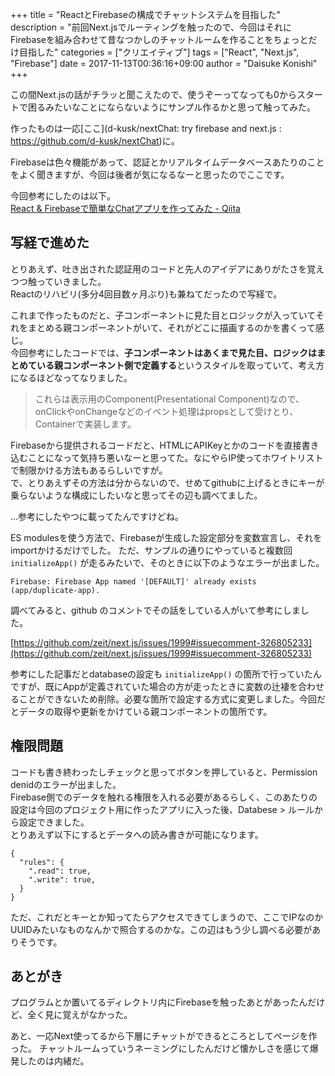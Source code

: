 +++
title = "ReactとFirebaseの構成でチャットシステムを目指した"
description = "前回Next.jsでルーティングを触ったので、今回はそれにFirebaseを組み合わせて昔なつかしのチャットルームを作ることをちょっとだけ目指した"
categories = ["クリエイティブ"]
tags = ["React", "Next.js", "Firebase"]
date = 2017-11-13T00:36:16+09:00
author = "Daisuke Konishi"
+++


この間Next.jsの話がチラッと聞こえたので、使うぞーってなっても0からスタートで困るみたいなことにならないようにサンプル作るかと思って触ってみた。

作ったものは一応[ここ](d-kusk/nextChat: try firebase and next.js : https://github.com/d-kusk/nextChat)に。

Firebaseは色々機能があって、認証とかリアルタイムデータベースあたりのことをよく聞きますが、今回は後者が気になるなーと思ったのでここです。

今回参考にしたのは以下。  
[React & Firebaseで簡単なChatアプリを作ってみた - Qiita](https://qiita.com/kazushikawamura/items/58ea222b3cc289882d79#component%E3%81%AE%E4%BD%9C%E6%88%90)


## 写経で進めた
とりあえず、吐き出された認証用のコードと先人のアイデアにありがたさを覚えつつ触っていきました。  
Reactのリハビリ(多分4回目数ヶ月ぶり)も兼ねてだったので写経で。

これまで作ったものだと、子コンポーネントに見た目とロジックが入っていてそれをまとめる親コンポーネントがいて、それがどこに描画するのかを書くって感じ。  
今回参考にしたコードでは、**子コンポーネントはあくまで見た目、ロジックはまとめている親コンポーネント側で定義する**というスタイルを取っていて、考え方になるほどなってなりました。

> これらは表示用のComponent(Presentational Component)なので、onClickやonChangeなどのイベント処理はpropsとして受けとり、Containerで実装します。

Firebaseから提供されるコードだと、HTMLにAPIKeyとかのコードを直接書き込むことになって気持ち悪いなーと思ってた。なにやらIP使ってホワイトリストで制限かける方法もあるらしいですが。  
で、とりあえずその方法は分からないので、せめてgithubに上げるときにキーが乗らないような構成にしたいなと思ってその辺も調べてました。

…参考にしたやつに載ってたんですけどね。

ES modulesを使う方法で、Firebaseが生成した設定部分を変数宣言し、それをimportかけるだけでした。
ただ、サンプルの通りにやっていると複数回 ``initializeApp()`` が走るみたいで、そのときに以下のようなエラーが出ました。

```
Firebase: Firebase App named '[DEFAULT]' already exists (app/duplicate-app).
```

調べてみると、github のコメントでその話をしている人がいて参考にしました。

[https://github.com/zeit/next.js/issues/1999#issuecomment-326805233](https://github.com/zeit/next.js/issues/1999#issuecomment-326805233)

参考にした記事だとdatabaseの設定も ``initializeApp()`` の箇所で行っていたんですが、既にAppが定義されていた場合の方が走ったときに変数の辻褄を合わせることができないため削除。必要な箇所で設定する方式に変更しました。今回だとデータの取得や更新をかけている親コンポーネントの箇所です。


## 権限問題
コードも書き終わったしチェックと思ってボタンを押していると、Permission denidのエラーが出ました。  
Firebase側でのデータを触れる権限を入れる必要があるらしく、このあたりの設定は今回のプロジェクト用に作ったアプリに入った後、Databese > ルールから設定できました。  
とりあえず以下にするとデータへの読み書きが可能になります。

```
{
  "rules": {
    ".read": true,
    ".write": true,
  }
}
```

ただ、これだとキーとか知ってたらアクセスできてしまうので、ここでIPなのかUUIDみたいなものなんかで照合するのかな。この辺はもう少し調べる必要がありそうです。

## あとがき
プログラムとか置いてるディレクトリ内にFirebaseを触ったあとがあったんだけど、全く見に覚えがなかった。

あと、一応Next使ってるから下層にチャットができるところとしてページを作った。
チャットルームっていうネーミングにしたんだけど懐かしさを感じて爆発したのは内緒だ。